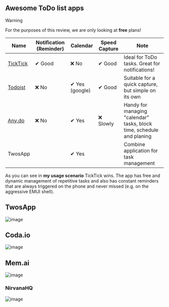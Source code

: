 ## Awesome ToDo list apps
> [!WARNING]
> For the purposes of this review, we are only looking at **free** plans!

| Name | Notification (Reminder) | Calendar | Speed Capture | Note
| ----- | --- | -- | -- | -- |
| [TickTick](https://i.pcmag.com/imagery/reviews/00Eci0pqG2SVLDs8vlNv0s4-15.fit_lim.size_1050x.png) | ✔ Good | ❌ No | ✔ Good | Ideal for ToDo tasks. Great for notifications!
| [Todoist](https://dl.flathub.org/repo/screenshots/com.todoist.Todoist-stable/1248x702/com.todoist.Todoist-1b2c0318c8519755e25f4df8ebd923a3.png) | ❌ No | ✔ Yes (google) | ✔ Good | Suitable for a quick capture, but simple on its own
| [Any.do](https://www.any.do/v5/images/teams/my-team.webp) | ❌ No | ✔ Yes | ❌ Slowly | Handy for managing "calendar" tasks, block time, schedule and planing
| TwosApp | | ✔ Yes | | Combine application for task management 

As you can see in **my usage scenario** TickTick wins. The app has free and dynamic management of repetitive tasks and also has constant reminders that are always triggered on the phone and never missed (e.g. on the aggressive EMUI shell). 

## TwosApp
![image](https://github.com/jestxfot/psychology/assets/87380272/04678868-6d1e-4ebd-9539-01260d6fcadd)


## Coda.io
![image](https://github.com/jestxfot/psychology/assets/87380272/65360ec9-0466-4dc6-8c14-911a3d6dae4f)

## Mem.ai
![image](https://github.com/jestxfot/psychology/assets/87380272/61d5b7de-91dd-4737-8424-6306ab349819)

### NirvanaHQ
![image](https://github.com/jestxfot/psychology/assets/87380272/65d96d6d-6323-47e7-b0d8-2d7d6b5ec3d5)

